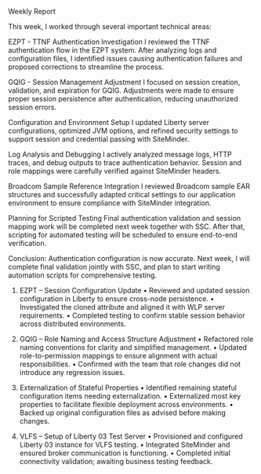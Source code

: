 Weekly Report

This week, I worked through several important technical areas:

EZPT - TTNF Authentication Investigation
I reviewed the TTNF authentication flow in the EZPT system. After analyzing logs and configuration files, I identified issues causing authentication failures and proposed corrections to streamline the process.

GQIG - Session Management Adjustment
I focused on session creation, validation, and expiration for GQIG. Adjustments were made to ensure proper session persistence after authentication, reducing unauthorized session errors.

Configuration and Environment Setup
I updated Liberty server configurations, optimized JVM options, and refined security settings to support session and credential passing with SiteMinder.

Log Analysis and Debugging
I actively analyzed message logs, HTTP traces, and debug outputs to trace authentication behavior. Session and role mappings were carefully verified against SiteMinder headers.

Broadcom Sample Reference Integration
I reviewed Broadcom sample EAR structures and successfully adapted critical settings to our application environment to ensure compliance with SiteMinder integration.

Planning for Scripted Testing
Final authentication validation and session mapping work will be completed next week together with SSC. After that, scripting for automated testing will be scheduled to ensure end-to-end verification.

Conclusion:
Authentication configuration is now accurate. Next week, I will complete final validation jointly with SSC, and plan to start writing automation scripts for comprehensive testing.
1. EZPT – Session Configuration Update
	•	Reviewed and updated session configuration in Liberty to ensure cross-node persistence.
	•	Investigated the <httpSession> cloned attribute and aligned it with WLP server requirements.
	•	Completed testing to confirm stable session behavior across distributed environments.

2. GQIG – Role Naming and Access Structure Adjustment
	•	Refactored role naming conventions for clarity and simplified management.
	•	Updated role-to-permission mappings to ensure alignment with actual responsibilities.
	•	Confirmed with the team that role changes did not introduce any regression issues.

3. Externalization of Stateful Properties
	•	Identified remaining stateful configuration items needing externalization.
	•	Externalized most key properties to facilitate flexible deployment across environments.
	•	Backed up original configuration files as advised before making changes.

4. VLFS – Setup of Liberty 03 Test Server
	•	Provisioned and configured Liberty 03 instance for VLFS testing.
	•	Integrated SiteMinder and ensured broker communication is functioning.
	•	Completed initial connectivity validation; awaiting business testing feedback.
